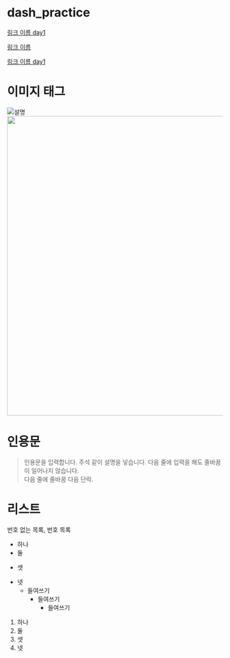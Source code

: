 # dash_practice

[]()

[링크 이름 day1](./day1/)

<a href=''>링크 이름</a>

<a href='./day1/readme.md'>링크 이름 day1</a>

# 이미지 태그

![설명](https://src.hidoc.co.kr/image/lib/2022/5/12/1652337370806_0.jpg)
<img src='https://src.hidoc.co.kr/image/lib/2022/5/12/1652337370806_0.jpg' width='700'>

# 인용문

> 인용문을 입력합니다. 주석 같이 설명을 넣습니다.
> 다음 줄에 입력을 해도 줄바꿈이 일어나지 않습니다.
> <br>다음 줄에 줄바꿈
> 다음 단락.

# 리스트

번호 없는 목록, 번호 목록

- 하나
- 둘 
* 셋
+ 넷
  - 들여쓰기
    - 들여쓰기
      - 들여쓰기
      
1. 하나
1. 둘
3. 셋
5. 넷
